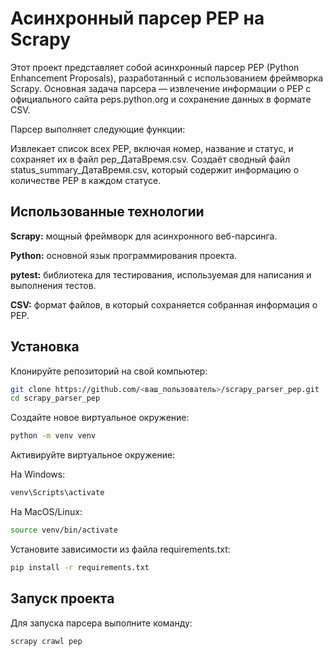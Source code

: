 # Асинхронный парсер PEP на Scrapy
Этот проект представляет собой асинхронный парсер PEP (Python Enhancement Proposals), разработанный с использованием фреймворка Scrapy. Основная задача парсера — извлечение информации о PEP с официального сайта peps.python.org и сохранение данных в формате CSV.

Парсер выполняет следующие функции:

Извлекает список всех PEP, включая номер, название и статус, и сохраняет их в файл pep_ДатаВремя.csv.
Создаёт сводный файл status_summary_ДатаВремя.csv, который содержит информацию о количестве PEP в каждом статусе.

## Использованные технологии
**Scrapy:** мощный фреймворк для асинхронного веб-парсинга.

**Python:** основной язык программирования проекта.

**pytest:** библиотека для тестирования, используемая для написания и выполнения тестов.

**CSV:** формат файлов, в который сохраняется собранная информация о PEP.

## Установка
Клонируйте репозиторий на свой компьютер:

```bash
git clone https://github.com/<ваш_пользователь>/scrapy_parser_pep.git
cd scrapy_parser_pep
```
Создайте новое виртуальное окружение:

```bash
python -m venv venv
```
Активируйте виртуальное окружение:

На Windows:
```bash
venv\Scripts\activate
```

На MacOS/Linux:

```bash
source venv/bin/activate
```
Установите зависимости из файла requirements.txt:

```bash
pip install -r requirements.txt
```
## Запуск проекта
Для запуска парсера выполните команду:

```bash
scrapy crawl pep
```